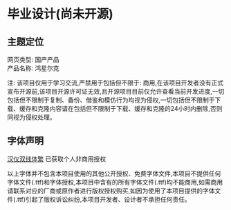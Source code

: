# 毕业设计(尚未开源)

## 主题定位
网页类型: 国产产品<br>
产品名称: 鸿星尔克

注: 该项目仅用于学习交流,严禁用于包括但不限于: 商用,在该项目开发者没有正式宣布开源前,该项目开源许可证无效,且开源项目目前仅允许查看当前开发进度,一切包括但不限制于复制、备份、借鉴和模仿行为均视为侵权,一切包括但不限制于下载、缓存和克隆内容请在包括但不限制于下载、缓存和克隆的24小时内删除,否则同视为侵权处理。

## 字体声明
[汉仪双线体繁](http://www.hanyi.com.cn/productdetail.php?id=618) 已获取个人非商用授权

以上字体并不包含本项目使用的其他公开授权、免费字体文件,本项目不提供任何字体文件(.ttf)和字体授权,本项目中含有的所有字体文件(.ttf)均不能商用,如需商用请联系对应的厂商或原作者进行版权授权购买,如因为使用了本项目提供的字体文件(.ttf)引起了版权诉讼纠纷,本项目开发者、设计者不承担任何责任。